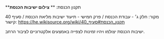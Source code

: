 **תקנון הכנסת: **
**צילום ישיבות הכנסת**

מקור: חלק ג׳ - עבודת הכנסת / פרק חמישי - תיעוד ישיבות מליאת הכנסת / סעיף 40
קישור: https://he.wikisource.org/wiki/תקנון_הכנסת#סעיף_40

ישיבות הכנסת יצולמו ויהיו זמינות לצפייה באמצעים אלקטרוניים לציבור הרחב.